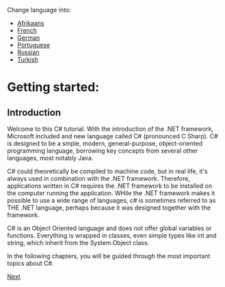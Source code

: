 Change language into:

  * [Afrikaans](../master/Translated/Afrikaans/README.md)
  * [French](../master/Translated/French/README.md)
  * [German](../master/Translated/German/README.md)
  * [Portuguese](../master/Translated/Portuguese/README.md)
  * [Russian](../master/Translated/Russian/README.md)
  * [Turkish](../master/Translated/Turkish/README.md)

# Getting started:

## Introduction

Welcome to this C# tutorial. With the introduction of the .NET framework, Microsoft included and new language called C# (pronounced C Sharp). C# is designed to be a smple, modern, general-purpose, object-oriented programming language, borrowing key concepts from several other languages, most notably Java.

C# could theoretically be compiled to machine code, but in real life, it's always used in combination with the .NET framework. Therefore, applications written in C# requires the .NET framework to be installed on the computer running the application. WHile the .NET framework makes it possible to use a wide range of languages, c# is sometimes referred to as THE .NET language, perhaps because it was designed together with the framework.

C# is an Object Oriented language and does not offer global variables or functions. Everything is wrapped in classes, even simple types like int and string, which inherit from the System.Object class.

In the following chapters, you will be guided through the most important topics about C#.

[Next](../master/GettingStarted/VisualStudioCommunity.md)